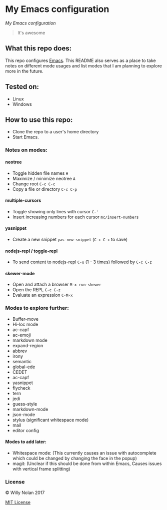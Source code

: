 # My Emacs configuration
*My Emacs configuration*

> It's awesome

## What this repo does:
This repo configures [Emacs](https://www.gnu.org/software/emacs/). This README also serves as a place to take notes on different mode usages and list modes that I am planning to explore more in the future.

## Tested on:
- Linux
- Windows

## How to use this repo:
- Clone the repo to a user's home directory
- Start Emacs.

### Notes on modes:
#### neotree
  - Toggle hidden file names `H` 
  - Maximize / minimize neotree `A` 
  - Change root `C-c C-c` 
  - Copy a file or directory `C-c C-p`

#### multiple-cursors
  - Toggle showing only lines with cursor `C-'`
  - Insert increasing numbers for each cursor `mc/insert-numbers`

#### yasnippet
  - Create a new snippet `yas-new-snippet` (`C-c C-c` to save)

#### nodejs-repl / toggle-repl
  - To send content to nodejs-repl `C-u` (1 - 3 times) followed by `C-c C-z`

#### skewer-mode
  - Open and attach a browser `M-x run-skewer`
  - Open the REPL `C-c C-z` 
  - Evaluate an expression `C-M-x`

### Modes to explore further:
- Buffer-move
- Hi-loc mode
- ac-capf
- ac-emoji
- markdown mode
- expand-region
- abbrev
- irony
- semantic
- global-ede
- CEDET
- ac-capf
- yasnippet
- flycheck
- tern
- jedi
- guess-style
- markdown-mode
- json-mode
- stylus (significant whitespace mode)
- mail
- editor config

#### Modes to add later:
- Whitespace mode:
    (This currently causes an issue with autocomplete which could be changed by changing the face in the popup)
- magit:
  (Unclear if this should be done from within Emacs, Causes issues with vertical frame splitting)

### License
:copyright: Willy Nolan 2017

[MIT License](LICENSE.txt)

